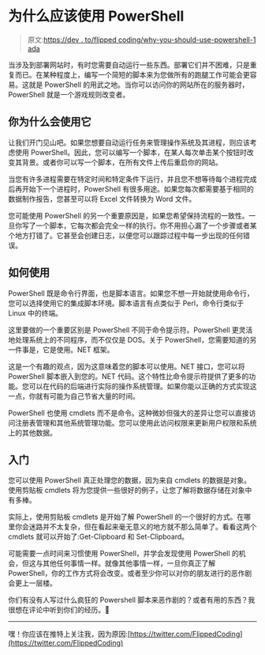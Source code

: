 # 为什么应该使用 PowerShell

> 原文:[https://dev . to/flipped coding/why-you-should-use-powershell-1 ada](https://dev.to/flippedcoding/why-you-should-use-powershell-1ada)

当涉及到部署网站时，有时您需要自动运行一些东西。部署它们并不困难，只是重复而已。在某种程度上，编写一个简短的脚本来为您做所有的跑腿工作可能会更容易。这就是 PowerShell 的用武之地。当你可以访问你的网站所在的服务器时，PowerShell 就是一个游戏规则改变者。

## [](#why-you-would-use-it)你为什么会使用它

让我们开门见山吧。如果您想要自动运行任务来管理操作系统及其进程，则应该考虑使用 PowerShell。因此，您可以编写一个脚本，在某人每次单击某个按钮时改变其背景。或者你可以写一个脚本，在所有文件上传后重启你的网站。

当您有许多进程需要在特定时间和特定条件下运行，并且您不想等待每个进程完成后再开始下一个进程时，PowerShell 有很多用途。如果您每次都需要基于相同的数据制作报告，您甚至可以将 Excel 文件转换为 Word 文件。

您可能使用 PowerShell 的另一个重要原因是，如果您希望保持流程的一致性。一旦你写了一个脚本，它每次都会完全一样的执行。你不用担心漏了一个步骤或者某个地方打错了。它甚至会创建日志，以便您可以跟踪过程中每一步出现的任何错误。

## [](#how-to-use-it)如何使用

PowerShell 既是命令行界面，也是脚本语言。如果您不想一开始就使用命令行，您可以选择使用它的集成脚本环境。脚本语言有点类似于 Perl，命令行类似于 Linux 中的终端。

这里要做的一个重要区别是 PowerShell 不同于命令提示符。PowerShell 更灵活地处理系统上的不同程序，而不仅仅是 DOS。关于 PowerShell，您需要知道的另一件事是，它是使用。NET 框架。

这是一个有趣的观点，因为这意味着您的脚本可以使用。NET 接口，您可以将 PowerShell 脚本嵌入到您的。NET 代码。这个特性比命令提示符提供了更多的功能。您可以在代码的后端进行实际的操作系统管理。如果你能以正确的方式实现这一点，你就有可能为自己节省大量的时间。

PowerShell 也使用 cmdlets 而不是命令。这种微妙但强大的差异让您可以直接访问注册表管理和其他系统管理功能。您可以使用此访问权限来更新用户权限和系统上的其他数据。

## [](#getting-started)入门

您可以使用 PowerShell 真正处理您的数据，因为来自 cmdlets 的数据是对象。使用剪贴板 cmdlets 将为您提供一些很好的例子，让您了解将数据存储在对象中有多棒。

实际上，使用剪贴板 cmdlets 是开始了解 PowerShell 的一个很好的方式。在哪里你会迷路并不太复杂，但在看起来毫无意义的地方就不那么简单了。看看这两个 cmdlets 就可以开始了:Get-Clipboard 和 Set-Clipboard。

可能需要一点时间来习惯使用 PowerShell，并学会发现使用 PowerShell 的机会，但这与其他任何事情一样。就像其他事情一样，一旦你真正了解 PowerShell，你的工作方式将会改变。或者至少你可以对你的朋友进行的恶作剧会更上一层楼。

你们有没有人写过什么疯狂的 Powershell 脚本来恶作剧的？或者有用的东西？我很想在评论中听到你们的经历。🙂

* * *

嘿！你应该在推特上关注我，因为原因:[https://twitter.com/FlippedCoding](https://twitter.com/FlippedCoding)